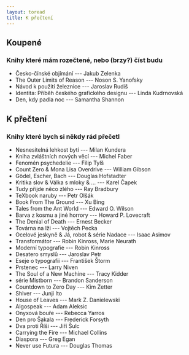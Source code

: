 ```yaml
---
layout: toread
title: K přečtení
---
```


## Koupené
### Knihy které mám rozečtené, nebo (brzy?) číst budu
- Česko-čínské objímání --- Jakub Zelenka
- The Outer Limits of Reason --- Noson S. Yanofsky
- Návod k použití železnice --- Jaroslav Rudiš
- Identita: Příběh českého grafického designu --- Linda Kudrnovská
- Den, kdy padla noc --- Samantha Shannon

## K přečtení
### Knihy které bych si někdy rád přečetl

- Nesnesitelná lehkost bytí --- Milan Kundera
- Kniha zvláštních nových věcí --- Michel Faber 
- Fenomén psychedelie --- Filip Tylš 
- Count Zero & Mona Lisa Overdrive --- William Gibson
- Gödel, Escher, Bach --- Douglas Hofstadter
- Kritika slov & Válka s mloky & ... --- Karel Čapek
- Tudy přijde něco zlého --- Ray Bradbury
- TeXbook naruby --- Petr Olšák
- Book From The Ground --- Xu Bing
- Tales from the Ant World --- Edward O. Wilson
- Barva z kosmu a jiné horrory --- Howard P. Lovecraft
- The Denial of Death --- Ernest Becker
- Továrna na lži --- Vojtěch Pecka
- Ocelové jeskyně & Já, robot & série Nadace --- Isaac Asimov
- Transformátor --- Robin Kinross, Marie Neurath
- Moderní typografie --- Robin Kinross
- Desatero smyslů --- Jaroslav Petr
- Eseje o typografii --- František Štorm
- Prstenec --- Larry Niven
- The Soul of a New Machine --- Tracy Kidder
- série Mistborn --- Brandon Sanderson
- Countdown to Zero Day --- Kim Zetter
- Shiver --- Junji Ito
- House of Leaves --- Mark Z. Danielewski
- Algospeak --- Adam Aleksic
- Onyxová bouře --- Rebecca Yarros
- Den pro Šakala --- Frederick Forsyth
- Dva proti Říši --- Jiří Šulc
- Carrying the Fire --- Michael Collins
- Diaspora --- Greg Egan
- Never use Futura --- Douglas Thomas
